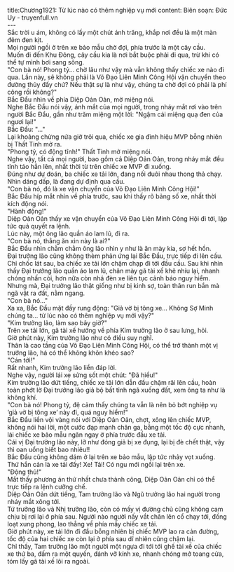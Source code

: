 title:Chương1921: Từ lúc nào có thêm nghiệp vụ mới
content:
Biên soạn: Đức Uy - truyenfull.vn<br>---<br>Sắc trời u ám, không có lấy một chút ánh trăng, khắp nơi đều là một màn đêm đen kịt.<br>Mọi người ngồi ở trên xe bảo mẫu chờ đợi, phía trước là một cây cầu.<br>Muốn đi đến Khu Đông, cây cầu kia là nơi bắt buộc phải đi qua, trừ khi có thể tự mình bơi sang sông.<br>"Con bà nó! Phong tỷ... chờ lâu như vậy mà vẫn không thấy chiếc xe nào đi qua. Lần này, sẽ không phải là Võ Đạo Liên Minh Công Hội vận chuyển theo đường thủy đấy chứ? Nếu thật sự là như vậy, chúng ta chờ đợi có phải là phí công rồi không?"<br>Bắc Đẩu nhìn về phía Diệp Oản Oản, mở miệng nói.<br>Nghe Bắc Đẩu nói vậy, ánh mắt của mọi người, trong nháy mắt rơi vào trên người Bắc Đẩu, gần như trăm miệng một lời: "Ngậm cái miệng quạ đen của ngươi lại!"<br>Bắc Đẩu: "..."<br>Lại khoảng chừng nửa giờ trôi qua, chiếc xe gia đình hiệu MVP bỗng nhiên bị Thất Tinh mở ra.<br>"Phong tỷ, có động tĩnh!" Thất Tinh mở miệng nói.<br>Nghe vậy, tất cả mọi người, bao gồm cả Diệp Oản Oản, trong nháy mắt đều tỉnh táo hẳn lên, nhất thời từ trên chiếc xe MVP đi xuống.<br>Đúng như dự đoán, ba chiếc xe tải lớn, đang nối đuôi nhau thong thả chạy. Nhìn dáng dấp, là đang dự định qua cầu.<br>"Con bà nó, đó là xe vận chuyển của Võ Đạo Liên Minh Công Hội!"<br>Bắc Đẩu híp mắt nhìn về phía trước, sau khi thấy rõ bảng số xe, nhất thời kích động nói.<br>"Hành động!"<br>Diệp Oản Oản thấy xe vận chuyển của Võ Đạo Liên Minh Công Hội đi tới, lập tức quả quyết ra lệnh.<br>Lúc này, một ông lão quần áo lam lũ, đi ra.<br>"Con bà nó, thằng ăn xin này là ai?"<br>Bắc Đẩu nhìn chằm chằm ông lão nhìn y như là ăn mày kia, sợ hết hồn.<br>Đại trưởng lão cũng không thèm phản ứng lại Bắc Đẩu, trực tiếp đi lên cầu.<br>Chỉ chốc lát sau, ba chiếc xe tải lớn chậm chạp đi tới đầu cầu. Sau khi nhìn thấy Đại trưởng lão quần áo lam lũ, chân mày gã tài xế khẽ nhíu lại, nhanh chóng nhấn còi, hơn nữa còn nhá đèn xe liên tục cảnh báo nguy hiểm.<br>Nhưng mà, Đại trưởng lão thật giống như bị kinh sợ, toàn thân run bắn mà ngã vật ra đất, nằm ngang.<br>"Con bà nó..."<br>Xa xa, Bắc Đẩu mặt đầy rung động: "Giả vờ bị tông xe... Không Sợ Minh chúng ta... từ lúc nào có thêm nghiệp vụ mới vậy?"<br>"Kim trưởng lão, làm sao bây giờ?"<br>Trên xe tải lớn, gã tài xế hướng về phía Kim trưởng lão ở sau lưng, hỏi.<br>Giờ phút này, Kim trưởng lão như có điều suy nghĩ.<br>Thân là cao tầng của Võ Đạo Liên Minh Công Hội, có thể trở thành một vị trưởng lão, há có thể không khôn khéo sao?<br>"Cán tới!"<br>Rất nhanh, Kim trưởng lão liền đáp lời.<br>Nghe vậy, người lái xe sửng sốt một chút: "Đã hiểu!"<br>Kim trưởng lão dứt tiếng, chiếc xe tải lớn dẫn đầu chậm rãi lên cầu, hoàn toàn phớt lờ Đại trưởng lão giả bộ bất tỉnh ngã xuống đất, xem ông ta như là không khí.<br>"Con bà nó! Phong tỷ, đệ cảm thấy chúng ta vẫn là nên bỏ bớt nghiệp vụ ‘giả vờ bị tông xe’ này đi, quá nguy hiểm!"<br>Bắc Đẩu liền vội vàng nói với Diệp Oản Oản, chợt, xông lên chiếc MVP, không nói hai lời, một cước đạp mạnh chân ga, bằng một tốc độ cực nhanh, lái chiếc xe bảo mẫu ngăn ngay ở phía trước đầu xe tải.<br>Cái vị Đại trưởng lão này, lỡ như đóng giả bị xe đụng, lại bị đè chết thật, vậy thì oan uổng biết bao nhiêu!!<br>Bắc Đẩu cũng không dám ở lại trên xe bảo mẫu, lập tức nhảy vọt xuống. Thứ hắn cản là xe tải đấy! Xe! Tải! Có ngu mới ngồi lại trên xe.<br>"Động thủ!"<br>Mắt thấy phương án thứ nhất chưa thành công, Diệp Oản Oản chỉ có thể trực tiếp ra lệnh cưỡng chế.<br>Diệp Oản Oản dứt tiếng, Tam trưởng lão và Ngũ trưởng lão hai người trong nháy mắt xông tới.<br>Tứ trưởng lão và Nhị trưởng lão, còn có mấy vị đường chủ cũng không cam chịu bị rơi lại ở phía sau. Người nào người nấy vắt chân lên cổ chạy tới, đồng loạt xung phong, lao thẳng về phía mấy chiếc xe tải.<br>Giờ phút này, xe tải lớn đi đầu bỗng nhiên bị chiếc MVP lao ra cản đường, tốc độ của hai chiếc xe còn lại ở phía sau dĩ nhiên cũng chậm lại.<br>Chỉ thấy, Tam trưởng lão một người một ngựa đi tới tới ghế tài xế của chiếc xe thứ ba, đấm ra một quyền, đánh vỡ kính xe, nhanh chóng mở toang cửa, tóm lấy gã tài xế lôi ra ngoài.